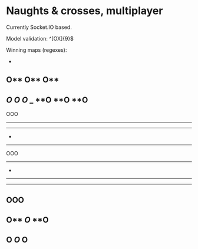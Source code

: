 # Naughts &amp; crosses, multiplayer

Currently Socket.IO based.

Model validation:
^[OX]{9}$

Winning maps (regexes):

- 
O**
O**
O**
-
*O*
*O*
*O*
_
**O
**O
**O
-
OOO
***
***
-
***
OOO
***
-
***
***
OOO
-
O**
*O*
**O
-
**O
*O*
O**
-




